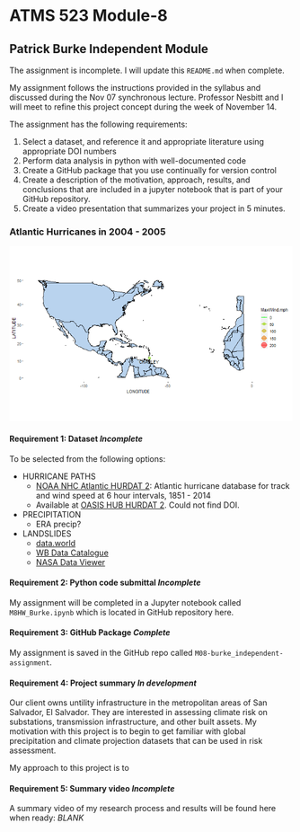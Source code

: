 # ATMS 523 Module-8
## Patrick Burke Independent Module

The assignment is incomplete. I will update this `README.md` when complete.

My assignment follows the instructions provided in the syllabus and discussed during the Nov 07 synchronous lecture. Professor Nesbitt and I will meet to refine this project concept during the week of November 14.

The assignment has the following requirements: 
1.	Select a dataset, and reference it and appropriate literature using appropriate DOI numbers
2.	Perform data analysis in python with well-documented code
3.	Create a GitHub package that you use continually for version control
4.	Create a description of the motivation, approach, results, and conclusions that are included in a jupyter notebook that is part of your GitHub repository.
5.	Create a video presentation that summarizes your project in 5 minutes.


### Atlantic Hurricanes in 2004 - 2005
![Atlantic Hurricanes in 2004 - 2005](atlantic-hurricanes_04-05.png?raw=true)

#### **Requirement 1: Dataset** _Incomplete_  
To be selected from the following options:  
* HURRICANE PATHS  
    - [NOAA NHC Atlantic HURDAT 2](https://www.nhc.noaa.gov/data/): Atlantic hurricane database for track and wind speed at 6 hour intervals, 1851 - 2014 
    - Available at [OASIS HUB HURDAT 2](https://oasishub.co/dataset/hurdat-2-atlantic-hurricane-database). Could not find DOI. 
* PRECIPITATION   
    - ERA precip?
* LANDSLIDES    
    - [data.world](https://data.world/datasets/landslide)
    - [WB Data Catalogue](https://datacatalog.worldbank.org/search/dataset/0037584)  
    - [NASA Data Viewer](https://data.nasa.gov/view/angv-aquq)  


#### **Requirement 2: Python code submittal** _Incomplete_  
My assignment will be completed in a Jupyter notebook called `M8HW_Burke.ipynb` which is located in GitHub repository here.

#### **Requirement 3: GitHub Package** _Complete_  
My assignment is saved in the GitHub repo called `M08-burke_independent-assignment`.

#### **Requirement 4: Project summary** _In development_  

Our client owns untility infrastructure in the metropolitan areas of San Salvador, El Salvador. They are interested in assessing climate risk on substations, transmission infrastructure, and other built assets. My motivation with this project is to begin to get familiar with global precipitation and climate projection datasets that can be used in risk assessment.  

My approach to this project is to 


#### **Requirement 5: Summary video** _Incomplete_  
A summary video of my research process and results will be found here when ready: _BLANK_


